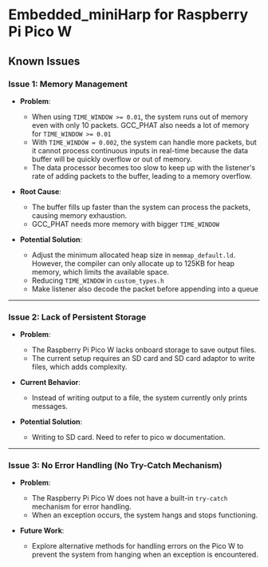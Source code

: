 # Embedded_miniHarp for Raspberry Pi Pico W

## Known Issues

### Issue 1: Memory Management
- **Problem**:
    - When using `TIME_WINDOW >= 0.01`, the system runs out of memory even with only 10 packets. GCC_PHAT also needs a lot of memory for `TIME_WINDOW >= 0.01`
    - With `TIME_WINDOW = 0.002`, the system can handle more packets, but it cannot process continuous inputs in real-time because the data buffer will be quickly overflow or out of memory.
    - The data processor becomes too slow to keep up with the listener's rate of adding packets to the buffer, leading to a memory overflow.

- **Root Cause**:
    - The buffer fills up faster than the system can process the packets, causing memory exhaustion.
    - GCC_PHAT needs more memory with bigger `TIME_WINDOW`

- **Potential Solution**:
    - Adjust the minimum allocated heap size in `memmap_default.ld`. However, the compiler can only allocate up to 125KB for heap memory, which limits the available space.
    - Reducing `TIME_WINDOW` in `custom_types.h`
    - Make listener also decode the packet before appending into a queue

---

### Issue 2: Lack of Persistent Storage
- **Problem**:
    - The Raspberry Pi Pico W lacks onboard storage to save output files.
    - The current setup requires an SD card and SD card adaptor to write files, which adds complexity.

- **Current Behavior**:
    - Instead of writing output to a file, the system currently only prints messages.

- **Potential Solution**:
  - Writing to SD card. Need to refer to pico w documentation.



---

### Issue 3: No Error Handling (No Try-Catch Mechanism)
- **Problem**:
    - The Raspberry Pi Pico W does not have a built-in `try-catch` mechanism for error handling.
    - When an exception occurs, the system hangs and stops functioning.

- **Future Work**:
    - Explore alternative methods for handling errors on the Pico W to prevent the system from hanging when an exception is encountered.
